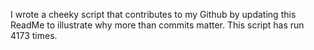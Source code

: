 I wrote a cheeky script that contributes to my Github by updating this ReadMe to illustrate why more than commits matter. This script has run 4173 times.